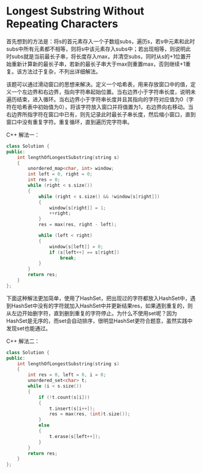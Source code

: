 # Longest Substring Without Repeating Characters

首先想到的方法是：将s的首元素存入一个子数组subs，遍历s，若s中元素和此时subs中所有元素都不相等，则将s中该元素存入subs中；若出现相等，则说明此时subs就是当前最长子串，将长度存入max，并清空subs，同时从s的+1位置开始重新计算新的最长子串，若新的最长子串大于max则重置max，否则继续+1重复。该方法过于复杂，不列出详细解法。

该题可以通过滑动窗口的思想来解决。定义一个哈希表，用来存放窗口中的值，定义一个左边界和右边界，指向字符串起始位置。当右边界小于字符串长度，说明未遍历结束，进入循环。当右边界小于字符串长度并且其指向的字符对应值为0（字符在哈希表中初始值为0），将该字符放入窗口并将值置为1，右边界向右移动。当右边界所指字符在窗口中已有，则先记录此时最长子串长度，然后缩小窗口，直到窗口中没有重复字符。重复循环，直到遍历完字符串。

C++ 解法一：

```c++
class Solution {
public:
    int lengthOfLongestSubstring(string s)
    {
        unordered_map<char, int> window;
        int left = 0, right = 0;
        int res = 0;
        while (right < s.size())
        {
            while (right < s.size() && !window[s[right]])
            {
                window[s[right]] = 1;
                ++right;
            }
            res = max(res, right - left);

            while (left < right)
            {
                window[s[left]] = 0;
                if (s[left++] == s[right])
                    break;
            }
        }
        return res;
    }
};
```

下面这种解法更加简单，使用了HashSet，把出现过的字符都放入HashSet中，遇到HashSet中没有的字符就加入HashSet中并更新结果res，如果遇到重复的，则从左边开始删字符，直到删到重复的字符停止。为什么不使用set呢？因为HashSet是无序的，而set会自动排序，很明显HashSet更符合题意，虽然实践中发现set也能通过。

C++ 解法二：

```c++
class Solution {
public:
    int lengthOfLongestSubstring(string s)
    {
        int res = 0, left = 0, i = 0;
        unordered_set<char> t;
        while (i < s.size())
        {
            if (!t.count(s[i])) 
            {
                t.insert(s[i++]);
                res = max(res, (int)t.size());
            }
            else 
            {
                t.erase(s[left++]);
            }
        }
        return res;
    }
};
```

